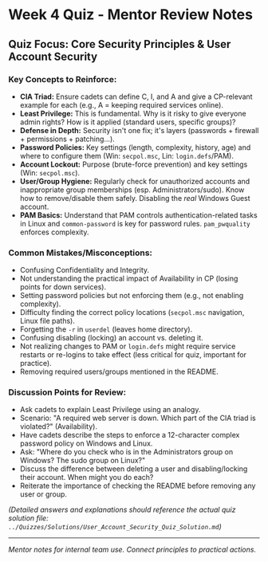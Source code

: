 # Week 4 Quiz - Mentor Review Notes

## Quiz Focus: Core Security Principles & User Account Security

### Key Concepts to Reinforce:

-   **CIA Triad:** Ensure cadets can define C, I, and A and give a CP-relevant example for each (e.g., A = keeping required services online).
-   **Least Privilege:** This is fundamental. Why is it risky to give everyone admin rights? How is it applied (standard users, specific groups)?
-   **Defense in Depth:** Security isn't one fix; it's layers (passwords + firewall + permissions + patching...).
-   **Password Policies:** Key settings (length, complexity, history, age) and where to configure them (Win: `secpol.msc`, Lin: `login.defs`/PAM).
-   **Account Lockout:** Purpose (brute-force prevention) and key settings (Win: `secpol.msc`).
-   **User/Group Hygiene:** Regularly check for unauthorized accounts and inappropriate group memberships (esp. Administrators/sudo). Know how to remove/disable them safely. Disabling the *real* Windows Guest account.
-   **PAM Basics:** Understand that PAM controls authentication-related tasks in Linux and `common-password` is key for password rules. `pam_pwquality` enforces complexity.

### Common Mistakes/Misconceptions:

-   Confusing Confidentiality and Integrity.
-   Not understanding the practical impact of Availability in CP (losing points for down services).
-   Setting password policies but not enforcing them (e.g., not enabling complexity).
-   Difficulty finding the correct policy locations (`secpol.msc` navigation, Linux file paths).
-   Forgetting the `-r` in `userdel` (leaves home directory).
-   Confusing disabling (locking) an account vs. deleting it.
-   Not realizing changes to PAM or `login.defs` might require service restarts or re-logins to take effect (less critical for quiz, important for practice).
-   Removing required users/groups mentioned in the README.

### Discussion Points for Review:

-   Ask cadets to explain Least Privilege using an analogy.
-   Scenario: "A required web server is down. Which part of the CIA triad is violated?" (Availability).
-   Have cadets describe the steps to enforce a 12-character complex password policy on Windows and Linux.
-   Ask: "Where do you check who is in the Administrators group on Windows? The sudo group on Linux?"
-   Discuss the difference between deleting a user and disabling/locking their account. When might you do each?
-   Reiterate the importance of checking the README before removing any user or group.

*(Detailed answers and explanations should reference the actual quiz solution file: `../Quizzes/Solutions/User_Account_Security_Quiz_Solution.md`)*

---
*Mentor notes for internal team use. Connect principles to practical actions.*

